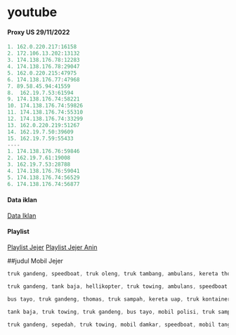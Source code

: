 # youtube


#### Proxy US 29/11/2022
```js
1. 162.0.220.217:16158
2. 172.106.13.202:13132
3. 174.138.176.78:12283
4. 174.138.176.78:29047
5. 162.0.220.215:47975
6. 174.138.176.77:47968 
7. 89.58.45.94:41559
8.  162.19.7.53:61594
9. 174.138.176.74:58221
10. 174.138.176.74:59826
11. 174.138.176.74:55310 
12. 174.138.176.74:33299
13. 162.0.220.219:51267
14. 162.19.7.50:39609
15. 162.19.7.59:55433
----
1. 174.138.176.76:59846
2. 162.19.7.61:19008
3. 162.19.7.53:28788
4. 174.138.176.76:59041
5. 174.138.176.74:56529
6. 174.138.176.74:56877

```


#### Data iklan
[Data Iklan](https://www.prepostseo.com/tool/fake-address-generator)

#### Playlist
[Playlist Jejer](https://youtube.com/playlist?list=PLm1f3GEEI-PNXkX0r5tCwdxFvAr2gpnvb)
[Playlist Jejer Anin](https://youtube.com/playlist?list=PLLO53DDvf_gHPJ-dfQF74koCD3bHdp0hM)


##judul Mobil Jejer

```js
truk gandeng, speedboat, truk oleng, truk tambang, ambulans, kereta thomas, truk towing, truk tanki mobil jejer
```
```js
truk gandeng, tank baja, hellikopter, truk towing, ambulans, speedboat, bulldozer, mobil jeep mobil jejer
```
```js
bus tayo, truk gandeng, thomas, truk sampah, kereta uap, truk kontainer, ambulas, mobil roket mobil jejer
```
```js
tank baja, truk towing, truk gandeng, bus tayo, mobil polisi, truk sampah, truk molen, mobil tambang mobil jejer
```
```js
truk gandeng, sepedah, truk towing, mobil damkar, speedboat, mobil tangga, container, mobil tangki mobil jejer
```
